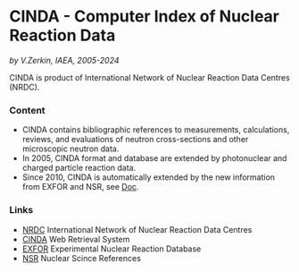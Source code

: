 # CINDA - Computer Index of Nuclear Reaction Data
_by V.Zerkin, IAEA, 2005-2024_

CINDA is product of International Network of Nuclear Reaction Data Centres (NRDC).

### Content

- CINDA contains bibliographic references to measurements, calculations, reviews, and evaluations 
of neutron cross-sections and other microscopic neutron data.
- In 2005, CINDA format and database are extended by photonuclear and charged particle reaction data.
- Since 2010, CINDA is automatically extended by the new information from EXFOR and 
NSR, see [Doc](https://nds.iaea.org/nrdc/nrdc_2010/working/wp2010-22.pdf).

### Links

* [NRDC](https://nds.iaea.org/nrdc/) International Network of Nuclear Reaction Data Centres 
* [CINDA](https://nds.iaea.org/cinda/) Web Retrieval System 
* [EXFOR](https://nds.iaea.org/exfor/) Experimental Nuclear Reaction Database
* [NSR](https://www.nndc.bnl.gov/nsr/) Nuclear Scince References
